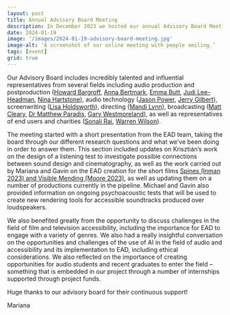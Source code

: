 ```yaml
---
layout: post
title: Annual Advisory Board Meeting
description: In December 2023 we hosted our annual Advisory Board Meeting online, an opportunity to update our board on what we’ve been up to as well as seek advice on ways forward. 
date: 2024-01-19
image: '/images/2024-01-19-advisory-board-meeting.jpg'
image-alt: ‘A screenshot of our online meeting with people smiling.’
tags: [event]
grid: true
---
```



Our Advisory Board includes incredibly talented and influential representatives from several fields including audio production and postproduction ([Howard Bargroff]({{site.baseurlrl}}/team-panel-bargroff), [Anna Bertmark]({{site.baseurl}}/team-panel-bertmark), [Emma Butt]({{site.baseurl}}/team-panel-butt), [Judi Lee-Headman]({{site.baseurl}}/team-panel-headman), [Nina Hartstone]({{site.baseurl}}/team-panel-hartstone)), audio technology ([Jason Power]({{site.baseurl}}/team-panel-power), [Jerry Gilbert]({{site.baseurl}}/team-panel-gilbert)), screenwriting ([Lisa Holdsworth]({{site.baseurl}}/team-panel-holdsworth)), directing ([Mandi Lynn]({{site.baseurl}}/team-panel-lynn)), broadcasting ([Matt Cleary]({{site.baseurl}}/team-panel-cleary), [Dr Matthew Paradis]({{site.baseurl}}/team-panel-paradis), [Gary Westmoreland]({{site.baseurl}}/team-panel-westmoreland)), as well as representatives of end users and charities ([Sonali Rai]({{site.baseurl}}/team-panel-rai), [Warren Wilson]({{site.baseurl}}/team-panel-wilson)).

The meeting started with a short presentation from the EAD team, taking the board through our different research questions and what we’ve been doing in order to answer them. This section included updates on Krisztián’s work on the design of a listening test to investigate possible connections between sound design and cinematography, as well as the work carried out by Mariana and Gavin on the EAD creation for the short films [Spines (Inman 2023) and Visible Mending (Moore 2023)]({{site.baseurl}}/kings-manor-discussion), as well as updating them on a number of productions currently in the pipeline. Michael and Gavin also provided information on ongoing psychoacoustic tests that will be used to create new rendering tools for accessible soundtracks produced over loudspeakers.

We also benefited greatly from the opportunity to discuss challenges in the field of film and television accessibility, including the importance for EAD to engage with a variety of genres. We also had a really insightful conversation on the opportunities and challenges of the use of AI in the field of audio and accessibility and its implementation to EAD, including ethical considerations. We also reflected on the importance of creating opportunities for audio students and recent graduates to enter the field – something that is embedded in our project through a number of internships supported through project funds.

Huge thanks to our advisory board for their continuous support!

Mariana

